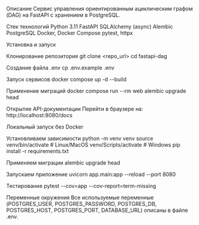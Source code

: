Описание
Сервис управления ориентированным ациклическим графом (DAG) на FastAPI с хранением в PostgreSQL.

Стек технологий
Python 3.11
FastAPI
SQLAlchemy (async)
Alembic
PostgreSQL
Docker, Docker Compose
pytest, httpx

Установка и запуск

Клонирование репозитория
git clone <repo_url>
cd fastapi-dag

Создание файла .env
cp .env.example .env

Запуск сервисов
docker compose up -d --build

Применение миграций
docker compose run --rm web alembic upgrade head

Открытие API-документации
Перейти в браузере на: http://localhost:8080/docs

Локальный запуск без Docker

Установливаем зависимости
python -m venv venv
source venv/bin/activate   # Linux/MacOS
venv/Scripts/activate      # Windows
pip install -r requirements.txt

Применяем миграции
alembic upgrade head

Запускаем приложение
uvicorn app.main:app --reload --port 8080

Тестирование
pytest --cov=app --cov-report=term-missing

Переменные окружения
Все используемые переменные (POSTGRES_USER, POSTGRES_PASSWORD, POSTGRES_DB, POSTGRES_HOST, POSTGRES_PORT, DATABASE_URL) описаны в файле .env.
